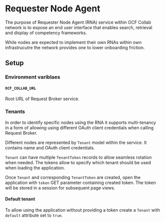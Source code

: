 # Requester Node Agent

The purpose of Requester Node Agent (RNA) service within OCF Collab network is to expose an end user interface that enables search, retrieval and display of competency frameworks.

While nodes are expected to implement their own RNAs within own infrastrucutre the network provides one to lower onboarding friction.

## Setup

### Environment variblaes

#### `OCF_COLLAB_URL` 

Root URL of Request Broker service.

### Tenants

In order to identify specific nodes using the RNA it supports multi-tenancy in a form of allowing using different OAuth client credentials when calling Request Broker.

Different nodes are represented by `Tenant` model within the service. It contains name and OAuth client credentials.

`Tenant` can have multiple `TenantToken` records to allow seamless rotation when needed. The tokens allow to specify which tenant should be used when loading the application.

Once `Tenant` and corresponding `TenantToken` are created, open the application with `token` GET parameter containing created token. The token will be stored in a session for subsequent page views.

#### Default tenant

To allow using the application without providing a token create a `Tenant` with `default` attribute set to `true`.
